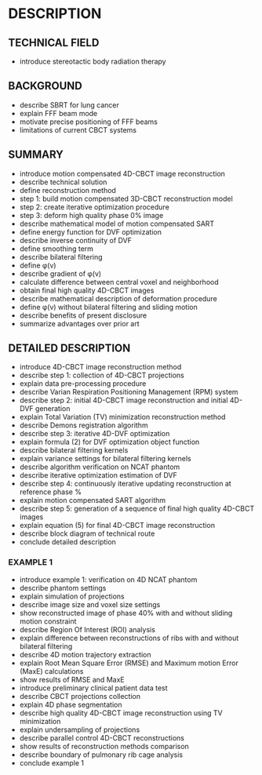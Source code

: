# DESCRIPTION

## TECHNICAL FIELD

- introduce stereotactic body radiation therapy

## BACKGROUND

- describe SBRT for lung cancer
- explain FFF beam mode
- motivate precise positioning of FFF beams
- limitations of current CBCT systems

## SUMMARY

- introduce motion compensated 4D-CBCT image reconstruction
- describe technical solution
- define reconstruction method
- step 1: build motion compensated 3D-CBCT reconstruction model
- step 2: create iterative optimization procedure
- step 3: deform high quality phase 0% image
- describe mathematical model of motion compensated SART
- define energy function for DVF optimization
- describe inverse continuity of DVF
- define smoothing term
- describe bilateral filtering
- define φ(v)
- describe gradient of φ(v)
- calculate difference between central voxel and neighborhood
- obtain final high quality 4D-CBCT images
- describe mathematical description of deformation procedure
- define φ(v) without bilateral filtering and sliding motion
- describe benefits of present disclosure
- summarize advantages over prior art

## DETAILED DESCRIPTION

- introduce 4D-CBCT image reconstruction method
- describe step 1: collection of 4D-CBCT projections
- explain data pre-processing procedure
- describe Varian Respiration Positioning Management (RPM) system
- describe step 2: initial 4D-CBCT image reconstruction and initial 4D-DVF generation
- explain Total Variation (TV) minimization reconstruction method
- describe Demons registration algorithm
- describe step 3: iterative 4D-DVF optimization
- explain formula (2) for DVF optimization object function
- describe bilateral filtering kernels
- explain variance settings for bilateral filtering kernels
- describe algorithm verification on NCAT phantom
- describe iterative optimization estimation of DVF
- describe step 4: continuously iterative updating reconstruction at reference phase %
- explain motion compensated SART algorithm
- describe step 5: generation of a sequence of final high quality 4D-CBCT images
- explain equation (5) for final 4D-CBCT image reconstruction
- describe block diagram of technical route
- conclude detailed description

### EXAMPLE 1

- introduce example 1: verification on 4D NCAT phantom
- describe phantom settings
- explain simulation of projections
- describe image size and voxel size settings
- show reconstructed image of phase 40% with and without sliding motion constraint
- describe Region Of Interest (ROI) analysis
- explain difference between reconstructions of ribs with and without bilateral filtering
- describe 4D motion trajectory extraction
- explain Root Mean Square Error (RMSE) and Maximum motion Error (MaxE) calculations
- show results of RMSE and MaxE
- introduce preliminary clinical patient data test
- describe CBCT projections collection
- explain 4D phase segmentation
- describe high quality 4D-CBCT image reconstruction using TV minimization
- explain undersampling of projections
- describe parallel control 4D-CBCT reconstructions
- show results of reconstruction methods comparison
- describe boundary of pulmonary rib cage analysis
- conclude example 1

